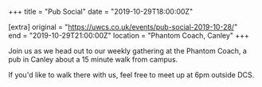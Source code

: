 +++
title = "Pub Social"
date = "2019-10-29T18:00:00Z"

[extra]
original = "https://uwcs.co.uk/events/pub-social-2019-10-28/"    
end = "2019-10-29T21:00:00Z"
location = "Phantom Coach, Canley"
+++

Join us as we head out to our weekly gathering at the Phantom Coach, a pub in Canley about a 15 minute walk from campus.

If you'd like to walk there with us, feel free to meet up at 6pm outside DCS.

